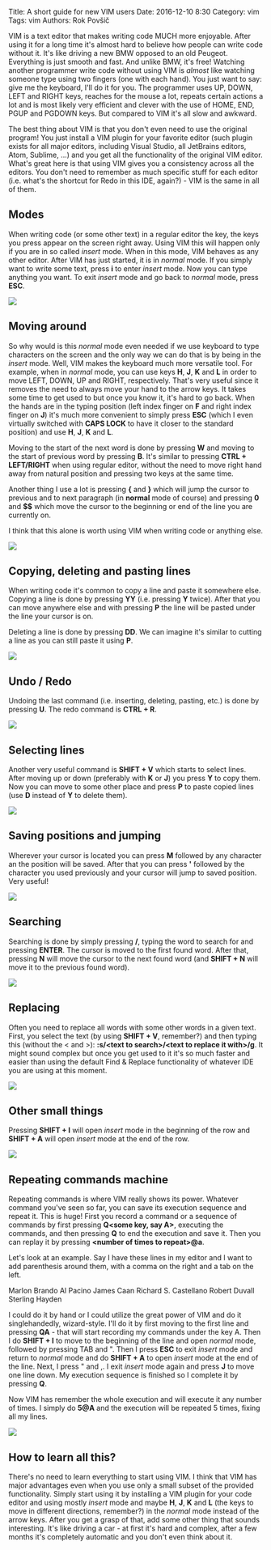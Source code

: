 Title: A short guide for new VIM users
Date: 2016-12-10 8:30
Category: vim
Tags: vim
Authors: Rok Povšič

VIM is a text editor that makes writing code MUCH more enjoyable. After using it for a long time it's almost hard to believe how people can write code without it. It's like driving a new BMW opposed to an old Peugeot. Everything is just smooth and fast. And unlike BMW, it's free! Watching another programmer write code without using VIM is *almost* like watching someone type using two fingers (one with each hand). You just want to say: give me the keyboard, I'll do it for you. The programmer uses UP, DOWN, LEFT and RIGHT keys, reaches for the mouse a lot, repeats certain actions a lot and is most likely very efficient and clever with the use of HOME, END, PGUP and PGDOWN keys. But compared to VIM it's all slow and awkward.

The best thing about VIM is that you don't even need to use the original program! You just install a VIM plugin for your favorite editor (such plugin exists for all major editors, including Visual Studio, all JetBrains editors, Atom, Sublime, ...) and you get all the functionality of the original VIM editor. What's great here is that using VIM gives you a consistency across all the editors. You don't need to remember as much specific stuff for each editor (i.e. what's the shortcut for Redo in this IDE, again?) - VIM is the same in all of them.

<!-- PELICAN_END_SUMMARY -->

## Modes
When writing code (or some other text) in a regular editor the key, the keys you press appear on the screen right away. Using VIM this will happen only if you are in so called *insert* mode. When in this mode, VIM behaves as any other editor. After VIM has just started, it is in *normal* mode. If you simply want to write some text, press **i** to enter *insert* mode. Now you can type anything you want. To exit *insert* mode and go back to *normal* mode, press **ESC**.

![]({filename}/images/vim_short/modes.gif)

## Moving around
So why would is this *normal* mode even needed if we use keyboard to type characters on the screen and the only way we can do that is by being in the *insert* mode. Well, VIM makes the keyboard much more versatile tool. For example, when in *normal* mode, you can use keys **H**, **J**, **K** and **L** in order to move LEFT, DOWN, UP and RIGHT, respectively. That's very useful since it removes the need to always move your hand to the arrow keys. It takes some time to get used to but once you know it, it's hard to go back. When the hands are in the typing position (left index finger on **F** and right index finger on **J**) it's much more convenient to simply press **ESC** (which I even virtually switched with **CAPS LOCK** to have it closer to the standard position) and use **H**, **J**, **K** and **L**.

Moving to the start of the next word is done by pressing **W** and moving to the start of previous word by pressing **B**. It's similar to pressing **CTRL + LEFT/RIGHT** when using regular editor, without the need to move right hand away from natural position and pressing two keys at the same time.

Another thing I use a lot is pressing **{** and **}** which will jump the cursor to previous and to next paragraph (in **normal** mode of course) and pressing **0** and **$$** which move the cursor to the beginning or end of the line you are currently on.

I think that this alone is worth using VIM when writing code or anything else.

![]({filename}/images/vim_short/hjkl.gif)

## Copying, deleting and pasting lines
When writing code it's common to copy a line and paste it somewhere else. Copying a line is done by pressing **YY** (i.e. pressing **Y** twice). After that you can move anywhere else and with pressing **P** the line will be pasted under the line your cursor is on.

Deleting a line is done by pressing **DD**. We can imagine it's similar to cutting a line as you can still paste it using **P**.

![]({filename}/images/vim_short/copy_paste.gif)

## Undo / Redo
Undoing the last command (i.e. inserting, deleting, pasting, etc.) is done by pressing **U**. The redo command is **CTRL + R**.

![]({filename}/images/vim_short/undo.gif)

## Selecting lines
Another very useful command is **SHIFT + V** which starts to select lines. After moving up or down (preferably with **K** or **J**) you press **Y** to copy them. Now you can move to some other place and press **P** to paste copied lines (use **D** instead of **Y** to delete them).

![]({filename}/images/vim_short/selecting.gif)

## Saving positions and jumping
Wherever your cursor is located you can press **M** followed by any character an the position will be saved. After that you can press **'** followed by the character you used previously and your cursor will jump to saved position. Very useful!

![]({filename}/images/vim_short/save.gif)

## Searching
Searching is done by simply pressing **/**, typing the word to search for and pressing **ENTER**. The cursor is moved to the first found word. After that, pressing **N** will move the cursor to the next found word (and **SHIFT + N** will move it to the previous found word).

![]({filename}/images/vim_short/searching.gif)

## Replacing
Often you need to replace all words with some other words in a given text. First, you select the text (by using **SHIFT + V**, remember?) and then typing this (without the < and >): **:s/&lt;text to search>/&lt;text to replace it with>/g**. It might sound complex but once you get used to it it's so much faster and easier than using the default Find & Replace functionality of whatever IDE you are using at this moment.

![]({filename}/images/vim_short/replacing.gif)

## Other small things
Pressing **SHIFT + I** will open *insert* mode in the beginning of the row and **SHIFT + A** will open *insert* mode at the end of the row.

![]({filename}/images/vim_short/other.gif)

## Repeating commands machine
Repeating commands is where VIM really shows its power. Whatever command you've seen so far, you can save its execution sequence and repeat it. This is huge! First you record a command or a sequence of commands by first pressing **Q&lt;some key, say A>**, executing the commands, and then pressing **Q** to end the execution and save it. Then you can replay it by pressing **&lt;number of times to repeat>@a**.

Let's look at an example. Say I have these lines in my editor and I want to add parenthesis around them, with a comma on the right and a tab on the left.

Marlon Brando
Al Pacino
James Caan
Richard S. Castellano
Robert Duvall
Sterling Hayden

I could do it by hand or I could utilize the great power of VIM and do it singlehandedly, wizard-style. I'll do it by first moving to the first line and pressing **QA** - that will start recording my commands under the key A. Then I do **SHIFT + I** to move to the beginning of the line and open *normal* mode, followed by pressing TAB and ". Then I press **ESC** to exit *insert* mode and return to *normal* mode and do **SHIFT + A** to open *insert* mode at the end of the line. Next, I press " and ,. I exit *insert* mode again and press **J** to move one line down. My execution sequence is finished so I complete it by pressing **Q**.

Now VIM has remember the whole execution and will execute it any number of times. I simply do **5@A** and the execution will be repeated 5 times, fixing all my lines.

![]({filename}/images/vim_short/repeating.gif)

## How to learn all this?
There's no need to learn everything to start using VIM. I think that VIM has major advantages even when you use only a small subset of the provided functionality. Simply start using it by installing a VIM plugin for your code editor and using mostly *insert* mode and maybe **H**, **J**, **K** and **L** (the keys to move in different directions, remember?) in the *normal* mode instead of the arrow keys. After you get a grasp of that, add some other thing that sounds interesting. It's like driving a car - at first it's hard and complex, after a few months it's completely automatic and you don't even think about it.

